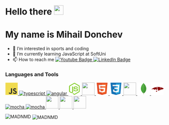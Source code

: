# Hello there <img src="https://media.giphy.com/media/hvRJCLFzcasrR4ia7z/giphy.gif" width="30px" height="30px">
# My name is Mihail Donchev 
- 👀 I’m interested in sports and coding
- 🌱 I’m currently learning JavaScript at SoftUni
- 📫 How to reach me  <a href="https://www.facebook.com/mihael.donchev">
    <img src="https://img.shields.io/badge/Facebook-%231877F2.svg?style=for-the-badge&logo=Facebook&logoColor=white" alt="Youtube Badge"/>
  </a>
  <a href="https://www.linkedin.com/in/mihail-donchev-6a400025a/">
    <img src="https://img.shields.io/badge/LinkedIn-blue?style=for-the-badge&logo=linkedin&logoColor=white" alt="LinkedIn Badge"/>
  </a>

<h3 align='left'>Languages and Tools</h3>
  <a href="https://developer.mozilla.org/en-US/docs/Web/JavaScript" target="_blank" rel="noreferrer"> <img src="https://raw.githubusercontent.com/devicons/devicon/master/icons/javascript/javascript-original.svg" alt="javascript" width="40" height="40"/> </a>
  <a href="https://www.typescriptlang.org/" target="_blank" rel="noreferrer"> <img src="https://www.vectorlogo.zone/logos/typescriptlang/typescriptlang-icon.svg" alt="typescript" width="40" height="40"/> </a>
   <a href="https://angular.io/guide/styleguide" target="_blank" rel="noreferrer"> <img src="https://www.vectorlogo.zone/logos/angular/angular-icon.svg" alt="angular" width="40" height="40"/> </a>
    <a href="https://nodejs.org/en/docs" target="_blank" rel="noreferrer"> <img src="https://github.com/devicons/devicon/blob/master/icons/nodejs/nodejs-original.svg" width="40" height="40"/> </a>
    <a href="https://expressjs.com/" target="_blank" rel="noreferrer"> <img src="https://w7.pngwing.com/pngs/925/447/png-transparent-express-js-node-js-javascript-mongodb-node-js-text-trademark-logo.png" width="40" height="40"/> </a>
  <a href="https://www.w3schools.com/html/" target="_blank" rel="noreferrer"> <img src="https://github.com/devicons/devicon/blob/master/icons/html5/html5-original.svg" alt="html5" width="40" height="40"/> </a>
<a align='left'<a href="https://www.w3schools.com/css/" target="_blank" rel="noreferrer"> <img src="https://github.com/devicons/devicon/blob/master/icons/css3/css3-original.svg" alt="css3" width="40" height="40"/> </a>
     <a href="https://handlebarsjs.com/" target="_blank" rel="noreferrer"> <img src="https://handlebarsjs.com/images/handlebars_logo.png" width="40" height="40"/> </a>
    <a href="https://www.mongodb.com/" target="_blank" rel="noreferrer"> <img src="https://github.com/devicons/devicon/blob/master/icons/mongodb/mongodb-original.svg" width="40" height="40"/> </a>
     <a href="https://mongoosejs.com/docs/documents.html" target="_blank" rel="noreferrer"> <img src="https://raw.githubusercontent.com/github/explore/80688e429a7d4ef2fca1e82350fe8e3517d3494d/topics/mongoose/mongoose.png" width="40" height="40"/> </a>
  <a href="https://www.npmjs.com/package/mocha" target="_blank" rel="noreferrer"> <img src="https://www.vectorlogo.zone/logos/mochajs/mochajs-icon.svg" alt="mocha" width="40" height="40"/> </a>
   <a href="https://www.chaijs.com" target="_blank" rel="noreferrer"> <img src="https://www.vectorlogo.zone/logos/chaijs/chaijs-icon.svg" alt="mocha" width="40" height="40"/> </a>
    <a href="https://lit.dev/docs/templates/overview/" target="_blank" rel="noreferrer"> <img src="https://coryrylan.com/assets/images/posts/types/lit-800x800.png" width="40" height="40"/> </a>
    <a href="https://nodemon.io/" target="_blank" rel="noreferrer"> <img src="https://www.vectorlogo.zone/logos/nodemonio/nodemonio-icon.svg" width="40" height="40"/> </a>
     <a href="https://www.npmjs.com/package/jsonwebtoken" target="_blank" rel="noreferrer"> <img src="https://seeklogo.com/images/J/json-web-tokens-jwt-io-logo-C003DEC47A-seeklogo.com.png" width="40" height="40"/> </a>
  
  <p><img  align="left" src="https://github-readme-stats.vercel.app/api/top-langs?username=MADNMD&show_icons=true&locale=en&layout=compact&theme=aura&text_color=00FFFB"" alt="MADNMD" />
&nbsp;<img  align="center" src="https://github-readme-stats.vercel.app/api?username=MADNMD&theme=aura&show_icons=true&locale=en" alt="MADNMD" /></p>
 
<!---
MADNMD/MADNMD is a ✨ special ✨ repository because its `README.md` (this file) appears on your GitHub profile.
You can click the Preview link to take a look at your changes.
--->
